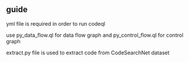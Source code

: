 ## guide
yml file is required in order to run codeql

use py_data_flow.ql for data flow graph and py_control_flow.ql for control graph

extract.py file is used to extract code from CodeSearchNet dataset
